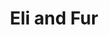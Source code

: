 ---
title: Eli and Fur
categories:
- radio
- digital
- press
tags:
- artist
position: 2
image: 
is-featured: 
is-front: 
website:
facebook: https://www.facebook.com/eliandfur
twitter:
instagram:
spotify:
soundcloud:
youtube:
apple:
layout: client
---